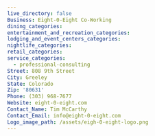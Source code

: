 ```yaml
---
live_directory: false
Business: Eight-0-Eight Co-Working
dining_categories:
entertainment_and_recreation_categories:
lodging_and_event_centers_categories:
nightlife_categories:
retail_categories:
service_categories:
  - professional-consulting
Street: 808 9th Street
City: Greeley
State: Colorado
Zip: '80631'
Phone: (303) 968-7677
Website: eight-0-eight.com
Contact_Name: Tim McCarthy
Contact_Email: info@eight-0-eight.com
Logo_image_path: /assets/eigh-0-eight-logo.png
---
```


